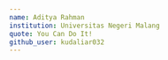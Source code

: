 ```yaml
---
name: Aditya Rahman
institution: Universitas Negeri Malang
quote: You Can Do It!
github_user: kudaliar032
---
```


